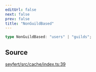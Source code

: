 ```yaml
---
editUrl: false
next: false
prev: false
title: "NonGuildBased"
---
```


```ts
type NonGuildBased: "users" | "guilds";
```

## Source

[seyfert/src/cache/index.ts:39](https://github.com/potoland/potocuit/blob/c4fb0c1/src/cache/index.ts#L39)
